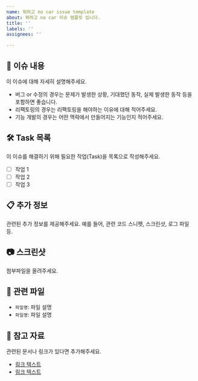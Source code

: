 ```yaml
---
name: 뭐하고 no car issue template
about: 뭐하고 no car 이슈 템플릿 입니다.
title: ''
labels: ''
assignees: ''

---
```


## 📄 이슈 내용

이 이슈에 대해 자세히 설명해주세요. 
- 버그 or 수정의 경우는 문제가 발생한 상황, 기대했던 동작, 실제 발생한 동작 등을 포함하면 좋습니다.
- 리팩토링의 경우는 리팩토링을 해야하는 이유에 대해 적어주세요.
- 기능 개발의 경우는 어떤 맥락에서 만들어지는 기능인지 적어주세요.

## 🛠️ Task 목록

이 이슈를 해결하기 위해 필요한 작업(Task)을 목록으로 작성해주세요.

- [ ] 작업 1
- [ ] 작업 2
- [ ] 작업 3

## 📋 추가 정보

관련된 추가 정보를 제공해주세요. 예를 들어, 관련 코드 스니펫, 스크린샷, 로그 파일 등.

## 📷 스크린샷

첨부파일을 올려주세요.


## 📂 관련 파일

- `파일명`: 파일 설명
- `파일명`: 파일 설명

## 🔗 참고 자료

관련된 문서나 링크가 있다면 추가해주세요.

- [링크 텍스트](URL)
- [링크 텍스트](URL)
